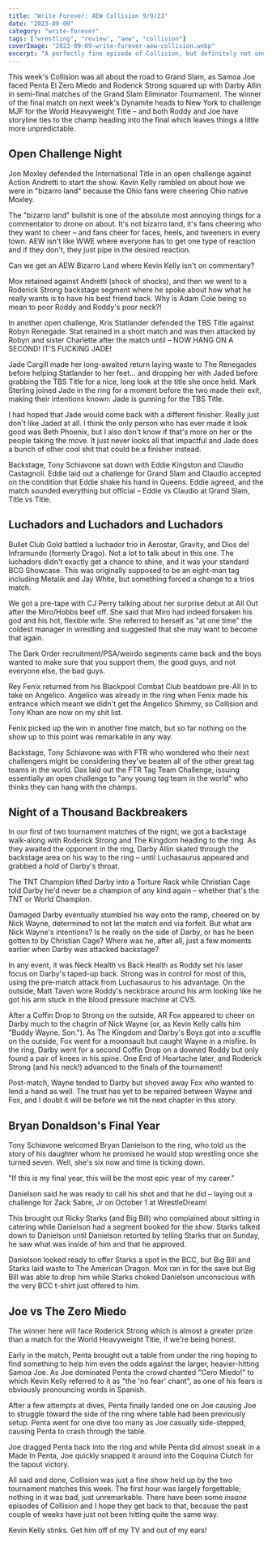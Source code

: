 ```yaml
---
title: "Write Forever: AEW Collision 9/9/23"
date: "2023-09-09"
category: "write-forever"
tags: ["wrestling", "review", "aew", "collision"]
coverImage: "2023-09-09-write-forever-aew-collision.webp"
excerpt: "A perfectly fine episode of Collision, but definitely not one for the books. The Grand Slam Tournament continues on with Roderick Strong and Samoa Joe advancing to the finals."
---
```


This week's Collision was all about the road to Grand Slam, as Samoa Joe faced Penta El Zero Miedo and Roderick Strong squared up with Darby Allin in semi-final matches of the Grand Slam Eliminator Tournament. The winner of the final match on next week's Dynamite heads to New York to challenge MJF for the World Heavyweight Title – and both Roddy and Joe have storyline ties to the champ heading into the final which leaves things a little more unpredictable.

## Open Challenge Night

Jon Moxley defended the International Title in an open challenge against Action Andretti to start the show. Kevin Kelly rambled on about how we were in "bizarro land" because the Ohio fans were cheering Ohio native Moxley.

The "bizarro land" bullshit is one of the absolute most annoying things for a commentator to drone on about. It's not bizarro land, it's fans cheering who they want to cheer – and fans cheer for faces, heels, and tweeners in every town. AEW isn't like WWE where everyone has to get one type of reaction and if they don't, they just pipe in the desired reaction.

Can we get an AEW Bizarro Land where Kevin Kelly isn't on commentary?

Mox retained against Andretti (shock of shocks), and then we went to a Roderick Strong backstage segment where he spoke about how what he really wants is to have his best friend back. Why is Adam Cole being so mean to poor Roddy and Roddy's poor neck?!

In another open challenge, Kris Statlander defended the TBS Title against Robyn Renegade. Stat retained in a short match and was then attacked by Robyn and sister Charlette after the match until – NOW HANG ON A SECOND! IT'S FUCKING JADE!

Jade Cargill made her long-awaited return laying waste to The Renegades before helping Statlander to her feet... and dropping her with Jaded before grabbing the TBS Title for a nice, long look at the title she once held. Mark Sterling joined Jade in the ring for a moment before the two made their exit, making their intentions known: Jade is gunning for the TBS Title.

I had hoped that Jade would come back with a different finisher. Really just don't like Jaded at all. I think the only person who has ever made it look good was Beth Phoenix, but I also don't know if that's more on her or the people taking the move. It just never looks all that impactful and Jade does a bunch of other cool shit that could be a finisher instead.

Backstage, Tony Schiavone sat down with Eddie Kingston and Claudio Castagnoli. Eddie laid out a challenge for Grand Slam and Claudio accepted on the condition that Eddie shake his hand in Queens. Eddie agreed, and the match sounded everything but official – Eddie vs Claudio at Grand Slam, Title vs Title.

## Luchadors and Luchadors and Luchadors

Bullet Club Gold battled a luchador trio in Aerostar, Gravity, and Dios del Inframundo (formerly Drago). Not a lot to talk about in this one. The luchadors didn't exactly get a chance to shine, and it was your standard BCG Showcase. This was originally supposed to be an eight-man tag including Metalik and Jay White, but something forced a change to a trios match.

We got a pre-tape with CJ Perry talking about her surprise debut at All Out after the Miro/Hobbs beef off. She said that Miro had indeed forsaken his god and his hot, flexible wife. She referred to herself as "at one time" the coldest manager in wrestling and suggested that she may want to become that again.

The Dark Order recruitment/PSA/weirdo segments came back and the boys wanted to make sure that you support them, the good guys, and not everyone else, the bad guys.

Rey Fenix returned from his Blackpool Combat Club beatdown pre-All In to take on Angelico. Angelico was already in the ring when Fenix made his entrance which meant we didn't get the Angelico Shimmy, so Collision and Tony Khan are now on my shit list.

Fenix picked up the win in another fine match, but so far nothing on the show up to this point was remarkable in any way.

Backstage, Tony Schiavone was with FTR who wondered who their next challengers might be considering they've beaten all of the other great tag teams in the world. Dax laid out the FTR Tag Team Challenge, issuing essentially an open challenge to "any young tag team in the world" who thinks they can hang with the champs.

## Night of a Thousand Backbreakers

In our first of two tournament matches of the night, we got a backstage walk-along with Roderick Strong and The Kingdom heading to the ring. As they awaited the opponent in the ring, Darby Allin skated through the backstage area on his way to the ring – until Luchasaurus appeared and grabbed a hold of Darby's throat.

The TNT Champion lifted Darby into a Torture Rack while Christian Cage told Darby he'd never be a champion of any kind again – whether that's the TNT or World Champion.

Damaged Darby eventually stumbled his way onto the ramp, cheered on by Nick Wayne, determined to not let the match end via forfeit. But what are Nick Wayne's intentions? Is he really on the side of Darby, or has he been gotten to by Christian Cage? Where was he, after all, just a few moments earlier when Darby was attacked backstage?

In any event, it was Neck Health vs Back Health as Roddy set his laser focus on Darby's taped-up back. Strong was in control for most of this, using the pre-match attack from Luchasaurus to his advantage. On the outside, Matt Taven wore Roddy's neckbrace around his arm looking like he got his arm stuck in the blood pressure machine at CVS.

After a Coffin Drop to Strong on the outside, AR Fox appeared to cheer on Darby much to the chagrin of Nick Wayne (or, as Kevin Kelly calls him "Buddy Wayne. Son."). As The Kingdom and Darby's Boys got into a scuffle on the outside, Fox went for a moonsault but caught Wayne in a misfire. In the ring, Darby went for a second Coffin Drop on a downed Roddy but only found a pair of knees in his spine. One End of Heartache later, and Roderick Strong (and his neck!) advanced to the finals of the tournament!

Post-match, Wayne tended to Darby but shoved away Fox who wanted to lend a hand as well. The trust has yet to be repaired between Wayne and Fox, and I doubt it will be before we hit the next chapter in this story.

## Bryan Donaldson's Final Year

Tony Schiavone welcomed Bryan Danielson to the ring, who told us the story of his daughter whom he promised he would stop wrestling once she turned seven. Well, she's six now and time is ticking down.

"If this is my final year, this will be the most epic year of my career."

Danielson said he was ready to call his shot and that he did – laying out a challenge for Zack Sabre, Jr on October 1 at WrestleDream!

This brought out Ricky Starks (and Big Bill) who complained about sitting in catering while Danielson had a segment booked for the show. Starks talked down to Danielson until Danielson retorted by telling Starks that on Sunday, he saw what was inside of him and that he approved.

Danielson looked ready to offer Starks a spot in the BCC, but Big Bill and Starks laid waste to The American Dragon. Mox ran in for the save but Big Bill was able to drop him while Starks choked Danielson unconscious with the very BCC t-shirt just offered to him.

## Joe vs The Zero Miedo

The winner here will face Roderick Strong which is almost a greater prize than a match for the World Heavyweight Title, if we're being honest.

Early in the match, Penta brought out a table from under the ring hoping to find something to help him even the odds against the larger, heavier-hitting Samoa Joe. As Joe dominated Penta the crowd chanted "Cero Miedo!" to which Kevin Kelly referred to it as "the 'no fear' chant", as one of his fears is obviously pronouncing words in Spanish.

After a few attempts at dives, Penta finally landed one on Joe causing Joe to struggle toward the side of the ring where table had been previously setup. Penta went for one dive too many as Joe casually side-stepped, causing Penta to crash through the table.

Joe dragged Penta back into the ring and while Penta did almost sneak in a Made In Penta, Joe quickly snapped it around into the Coquina Clutch for the tapout victory.

All said and done, Collision was just a fine show held up by the two tournament matches this week. The first hour was largely forgettable; nothing in it was bad, just unremarkable. There have been some *insane* episodes of Collision and I hope they get back to that, because the past couple of weeks have just not been hitting quite the same way.

Kevin Kelly stinks. Get him off of my TV and out of my ears!